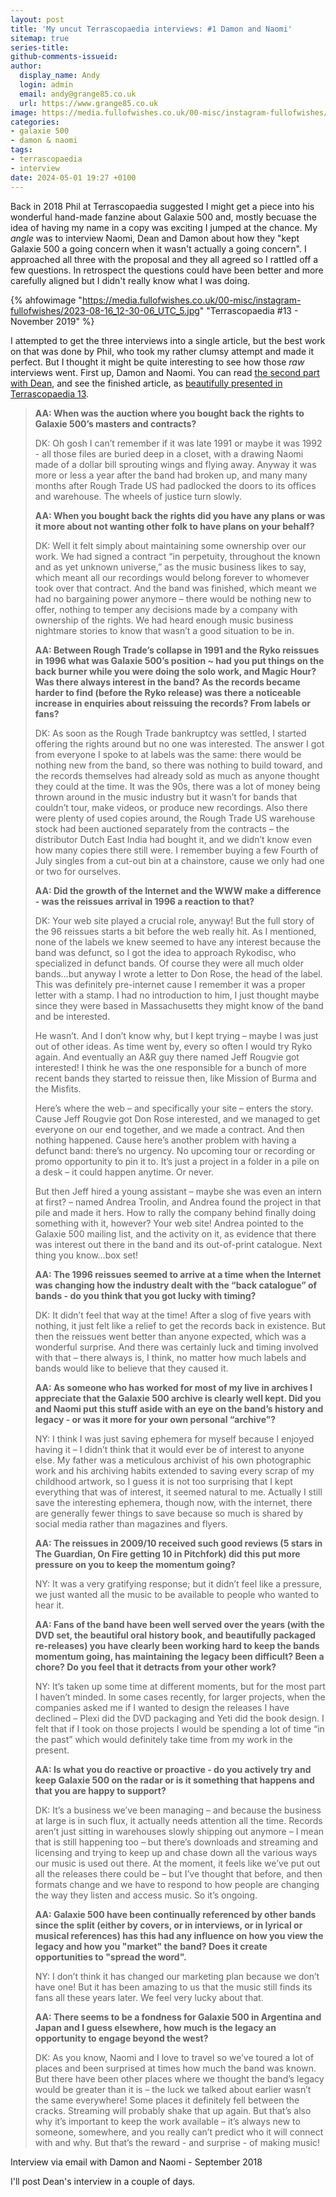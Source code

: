 ```yaml
---
layout: post
title: 'My uncut Terrascopaedia interviews: #1 Damon and Naomi'
sitemap: true
series-title:
github-comments-issueid:
author:
  display_name: Andy
  login: admin
  email: andy@grange85.co.uk
  url: https://www.grange85.co.uk
image: https://media.fullofwishes.co.uk/00-misc/instagram-fullofwishes/2023-08-16_12-30-06_UTC_5.jpg
categories:
- galaxie 500
- damon & naomi
tags:
- terrascopaedia
- interview
date: 2024-05-01 19:27 +0100
---
```

Back in 2018 Phil at Terrascopaedia suggested I might get a piece into his wonderful hand-made fanzine about Galaxie 500 and, mostly becuase the idea of having my name in a copy was exciting I jumped at the chance. My _angle_ was to interview Naomi, Dean and Damon about how they "kept Galaxie 500 a going concern when it wasn't actually a going concern". I approached all three with the proposal and they all agreed so I rattled off a few questions. In retrospect the questions could have been better and more carefully aligned but I didn't really know what I was doing.

{% ahfowimage "https://media.fullofwishes.co.uk/00-misc/instagram-fullofwishes/2023-08-16_12-30-06_UTC_5.jpg" "Terrascopaedia #13 - November 2019" %}

I attempted to get the three interviews into a single article, but the best work on that was done by Phil, who took my rather clumsy attempt and made it perfect. But I thought it might be quite interesting to see how those _raw_ interviews went. First up, Damon and Naomi. You can read [the second part with Dean](/2024/05/03/my-uncut-terrascopaedia-interviews-2-dean/), and see the finished article, as [beautifully presented in Terrascopaedia 13](https://media.fullofwishes.co.uk/01-galaxie_500/docs/galaxie-500-terrascopaedia-13.pdf).

<blockquote>
<p><strong>AA: When was the auction where you bought back the rights to Galaxie 500’s masters and contracts?</strong></p>

<p>
DK: Oh gosh I can’t remember if it was late 1991 or maybe it was 1992 - all those files are buried deep in a closet, with a drawing Naomi made of a dollar bill sprouting wings and flying away. Anyway it was more or less a year after the band had broken up, and many many months after Rough Trade US had padlocked the doors to its offices and warehouse. The wheels of justice turn slowly. 
</p>

<p><strong>AA: When you bought back the rights did you have any plans or was it more about not wanting other folk to have plans on your behalf?</strong></p>


<p>
DK: Well it felt simply about maintaining some ownership over our work. We had signed a contract “in perpetuity, throughout the known and as yet unknown universe,” as the music business likes to say, which meant all our recordings would belong forever to whomever took over that contract. And the band was finished, which meant we had no bargaining power anymore – there would be nothing new to offer, nothing to temper any decisions made by a company with ownership of the rights. We had heard enough music business nightmare stories to know that wasn’t a good situation to be in. 
</p>

<p><strong>AA: Between Rough Trade’s collapse in 1991 and the Ryko reissues in 1996 what was Galaxie 500’s position ~ had you put things on the back burner while you were doing the solo work, and Magic Hour? Was there always interest in the band? As the records became harder to find (before the Ryko release) was there a noticeable increase in enquiries about reissuing the records? From labels or fans?</strong></p>


<p>
DK: As soon as the Rough Trade bankruptcy was settled, I started offering the rights around but no one was interested. The answer I got from everyone I spoke to at labels was the same: there would be nothing new from the band, so there was nothing to build toward, and the records themselves had already sold as much as anyone thought they could at the time. It was the 90s, there was a lot of money being thrown around in the music industry but it wasn’t for bands that couldn’t tour, make videos, or produce new recordings. Also there were plenty of used copies around, the Rough Trade US warehouse stock had been auctioned separately from the contracts – the distributor Dutch East India had bought it, and we didn’t know even how many copies there still were. I remember buying a few Fourth of July singles from a cut-out bin at a chainstore, cause we only had one or two for ourselves. 
</p>

<p><strong>AA: Did the growth of the Internet and the WWW make a difference - was the reissues arrival in 1996 a reaction to that?</strong></p>


<p>
DK: Your web site played a crucial role, anyway! But the full story of the 96 reissues starts a bit before the web really hit. As I mentioned, none of the labels we knew seemed to have any interest because the band was defunct, so I got the idea to approach Rykodisc, who specialized in defunct bands. Of course they were all much older bands…but anyway I wrote a letter to Don Rose, the head of the label. This was definitely pre-internet cause I remember it was a proper letter with a stamp. I had no introduction to him, I just thought maybe since they were based in Massachusetts they might know of the band and be interested. 
</p>

<p>
He wasn’t. And I don’t know why, but I kept trying – maybe I was just out of other ideas. As time went by, every so often I would try Ryko again. And eventually an A&R guy there named Jeff Rougvie got interested! I think he was the one responsible for a bunch of more recent bands they started to reissue then, like Mission of Burma and the Misfits.
</p>

<p>
Here’s where the web – and specifically your site – enters the story. Cause Jeff Rougvie got Don Rose interested, and we managed to get everyone on our end together, and we made a contract. And then nothing happened. Cause here’s another problem with having a defunct band: there’s no urgency. No upcoming tour or recording or promo opportunity to pin it to. It’s just a project in a folder in a pile on a desk – it could happen anytime. Or never. 
</p>

<p>
But then Jeff hired a young assistant – maybe she was even an intern at first? – named Andrea Troolin, and Andrea found the project in that pile and made it hers. How to rally the company behind finally doing something with it, however? Your web site! Andrea pointed to the Galaxie 500 mailing list, and the activity on it, as evidence that there was interest out there in the band and its out-of-print catalogue. Next thing you know…box set!
</p>

<p><strong>AA: The 1996 reissues seemed to arrive at a time when the Internet was changing how the industry dealt with the “back catalogue” of bands - do you think that you got lucky with timing?</strong></p>


<p>
DK: It didn’t feel that way at the time! After a slog of five years with nothing, it just felt like a relief to get the records back in existence. But then the reissues went better than anyone expected, which was a wonderful surprise. And there was certainly luck and timing involved with that – there always is, I think, no matter how much labels and bands would like to believe that they caused it. 
</p>

<p><strong>AA: As someone who has worked for most of my live in archives I appreciate that the Galaxie 500 archive is clearly well kept. Did you and Naomi put this stuff aside with an eye on the band’s history and legacy - or was it more for your own personal “archive”?</strong></p>

<p>
NY: I think I was just saving ephemera for myself because I enjoyed having it – I didn’t think that it would ever be of interest to anyone else. My father was a meticulous archivist of his own photographic work and his archiving habits extended to saving every scrap of my childhood artwork, so I guess it is not too surprising that I kept everything that was of interest, it seemed natural to me. Actually I still save the interesting ephemera, though now, with the internet, there are generally fewer things to save because so much is shared by social media rather than magazines and flyers.
</p>

<p><strong>AA: The reissues in 2009/10 received such good reviews (5 stars in The Guardian, On Fire getting 10 in Pitchfork) did this put more pressure on you to keep the momentum going?</strong></p>


<p>
NY: It was a very gratifying response; but it didn’t feel like a pressure, we just wanted all the music to be available to people who wanted to hear it.
</p>

<p><strong>AA: Fans of the band have been well served over the years (with the DVD set, the beautiful oral history book, and beautifully packaged re-releases) you have clearly been working hard to keep the bands momentum going, has maintaining the legacy been difficult? Been a chore? Do you feel that it detracts from your other work?</strong></p>


<p>
NY: It’s taken up some time at different moments, but for the most part I haven’t minded. In some cases recently, for larger projects, when the companies asked me if I wanted to design the releases I have declined – Plexi did the DVD packaging and Yeti did the book design. I felt that if I took on those projects I would be spending a lot of time “in the past” which would definitely take time from my work in the present. 
</p>

<p><strong>AA: Is what you do reactive or proactive - do you actively try and keep Galaxie 500 on the radar or is it something that happens and that you are happy to support?</strong></p>


<p>
DK: It’s a business we’ve been managing – and because the business at large is in such flux, it actually needs attention all the time. Records aren’t just sitting in warehouses slowly shipping out anymore – I mean that is still happening too – but there’s downloads and streaming and licensing and trying to keep up and chase down all the various ways our music is used out there. At the moment, it feels like we’ve put out all the releases there could be – but I’ve thought that before, and then formats change and we have to respond to how people are changing the way they listen and access music. So it’s ongoing. 
</p>

<p><strong>AA: Galaxie 500 have been continually referenced by other bands since the split (either by covers, or in interviews, or in lyrical or musical references) has this had any influence on how you view the legacy and how you "market" the band? Does it create opportunities to "spread the word".</strong></p>


<p>
NY: I don’t think it has changed our marketing plan because we don’t have one! But it has been amazing to us that the music still finds its fans all these years later. We feel very lucky about that.
</p>


<p><strong>AA: There seems to be a fondness for Galaxie 500 in Argentina and Japan and I guess elsewhere, how much is the legacy an opportunity to engage beyond the west?</strong></p>


<p>
DK: As you know, Naomi and I love to travel so we’ve toured a lot of places and been surprised at times how much the band was known. But there have been other places where we thought the band’s legacy would be greater than it is – the luck we talked about earlier wasn’t the same everywhere! Some places it definitely fell between the cracks. Streaming will probably shake that up again. But that’s also why it’s important to keep the work available – it’s always new to someone, somewhere, and you really can’t predict who it will connect with and why. But that’s the reward - and surprise - of making music!
</p>


</blockquote>
<p class="caption">Interview via email with Damon and Naomi - September 2018</p>

I'll post Dean's interview in a couple of days.
